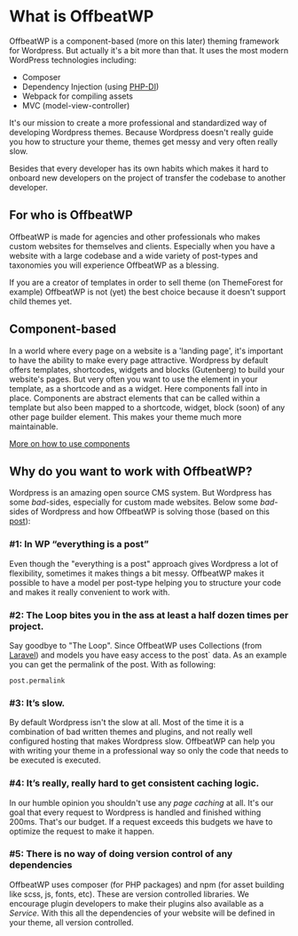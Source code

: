 # What is OffbeatWP

OffbeatWP is a component-based (more on this later) theming framework for Wordpress. But actually it's a bit more than that. It uses the most modern WordPress technologies including:

- Composer
- Dependency Injection (using [PHP-DI](http://php-di.org/))
- Webpack for compiling assets
- MVC (model-view-controller)

It's our mission to create a more professional and standardized way of developing Wordpress themes. Because Wordpress doesn't really guide you how to structure your theme, themes get messy and very often really slow.

Besides that every developer has its own habits which makes it hard to onboard new developers on the project of transfer the codebase to another developer.

## For who is OffbeatWP

OffbeatWP is made for agencies and other professionals who makes custom websites for themselves and clients. Especially when you have a website with a large codebase and a wide variety of post-types and taxonomies you will experience OffbeatWP as a blessing.

If you are a creator of templates in order to sell theme (on ThemeForest for example) OffbeatWP is not (yet) the best choice because it doesn't support child themes yet. 
 
## Component-based

In a world where every page on a website is a 'landing page', it's important to have the ability to make every page attractive. Wordpress by default offers templates, shortcodes, widgets and blocks (Gutenberg) to build your website's pages. But very often you want to use the element in your template, as a shortcode and as a widget. Here components fall into in place. Components are abstract elements that can be called within a template but also been mapped to a shortcode, widget, block (soon) of any other page builder element. This makes your theme much more maintainable.

[More on how to use components](basics__components.md)

## Why do you want to work with OffbeatWP?

Wordpress is an amazing open source CMS system. But Wordpress has some _bad_-sides, especially for custom made websites. Below some _bad_-sides of Wordpress and how OffbeatWP is solving those (based on this [post](https://medium.com/track-changes/wordpress-without-shame-fedc1a2fef72)):

### #1: In WP “everything is a post”

Even though the "everything is a post" approach gives Wordpress a lot of flexibility, sometimes it makes things a bit messy. OffbeatWP makes it possible to have a model per post-type helping you to structure your code and makes it really convenient to work with.

### #2: The Loop bites you in the ass at least a half dozen times per project.

Say goodbye to "The Loop". Since OffbeatWP uses Collections (from [Laravel](https://laravel.com/docs/5.7/collections)) and models you have easy access to the post\` data. As an example you can get the permalink of the post. With as following:

```
post.permalink
```
### #3: It’s slow.

By default Wordpress isn't the slow at all. Most of the time it is a combination of bad written themes and plugins, and not really well configured hosting that makes Wordpress slow. OffbeatWP can help you with writing your theme in a professional way so only the code that needs to be executed is executed.

### #4: It’s really, really hard to get consistent caching logic.

In our humble opinion you shouldn't use any *page caching* at all. It's our goal that every request to Wordpress is handled and finished withing 200ms. That's our budget. If a request exceeds this budgets we have to optimize the request to make it happen.

### #5: There is no way of doing version control of any dependencies

OffbeatWP uses composer (for PHP packages) and npm (for asset building like scss, js, fonts, etc). These are version controlled libraries. We encourage plugin developers to make their plugins also available as a _Service_. With this all the dependencies of your website will be defined in your theme, all version controlled.

